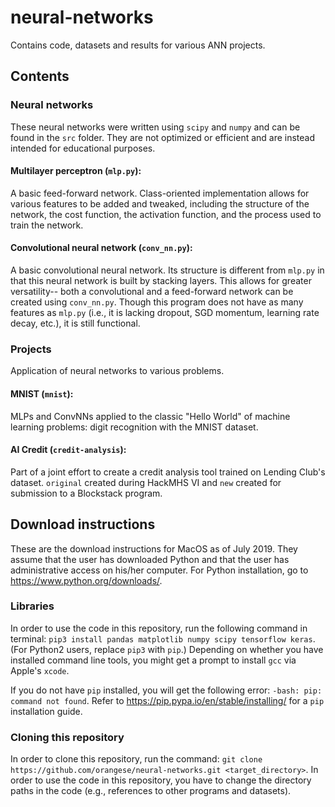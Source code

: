 # neural-networks

Contains code, datasets and results for various ANN projects.

## Contents

### Neural networks

These neural networks were written using `scipy` and `numpy` and can be found in the `src` folder. They are not optimized or efficient and are instead intended for educational purposes.

#### Multilayer perceptron (`mlp.py`): 

A basic feed-forward network. Class-oriented implementation allows for various features to be added and tweaked, including the structure of the network, the cost function, the activation function, and the process used to train the network. 

#### Convolutional neural network (`conv_nn.py`):

A basic convolutional neural network. Its structure is different from `mlp.py` in that this neural network is built by stacking layers. This allows for greater versatility-- both a convolutional and a feed-forward network can be created using `conv_nn.py`. Though this program does not have as many features as `mlp.py` (i.e., it is lacking dropout, SGD momentum, learning rate decay, etc.), it is still functional.

### Projects

Application of neural networks to various problems.

#### MNIST (`mnist`):

MLPs and ConvNNs applied to the classic "Hello World" of machine learning problems: digit recognition with the MNIST dataset.

#### AI Credit (`credit-analysis`):

Part of a joint effort to create a credit analysis tool trained on Lending Club's dataset. `original` created during HackMHS VI and `new` created for submission to a Blockstack program.

## Download instructions

These are the download instructions for MacOS as of July 2019. They assume that the user has downloaded Python and that the user has administrative access on his/her computer. For Python installation, go to https://www.python.org/downloads/.

### Libraries

In order to use the code in this repository, run the following command in terminal: `pip3 install pandas matplotlib numpy scipy tensorflow keras`. (For Python2 users, replace `pip3` with `pip`.) Depending on whether you have installed command line tools, you might get a prompt to install `gcc` via Apple's `xcode`.

If you do not have `pip` installed, you will get the following error: `-bash: pip: command not found`. Refer to https://pip.pypa.io/en/stable/installing/ for a `pip` installation guide.

### Cloning this repository

In order to clone this repository, run the command: `git clone https://github.com/orangese/neural-networks.git <target_directory>`. In order to use the code in this repository, you have to change the directory paths in the code (e.g., references to other programs and datasets).
